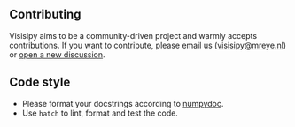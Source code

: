 ## Contributing

Visisipy aims to be a community-driven project and warmly accepts contributions. If you want to contribute, please email us (visisipy@mreye.nl) or [open a new discussion](https://github.com/MREYE-LUMC/visisipy/discussions).

## Code style

- Please format your docstrings according to [numpydoc](https://numpydoc.readthedocs.io/en/latest/format.html).
- Use `hatch` to lint, format and test the code.
